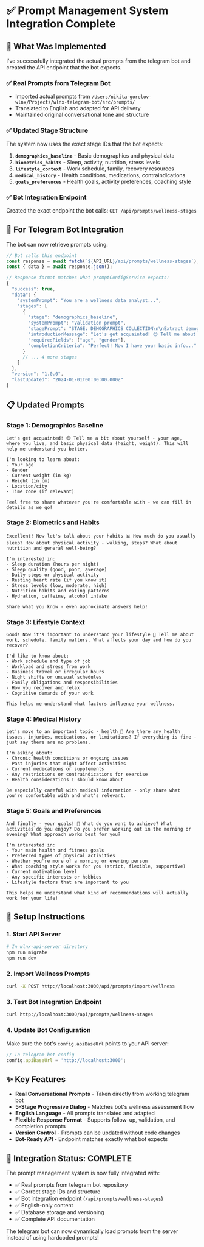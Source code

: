# ✅ Prompt Management System Integration Complete

## 🎯 What Was Implemented

I've successfully integrated the actual prompts from the telegram bot and created the API endpoint that the bot expects.

### ✅ Real Prompts from Telegram Bot
- Imported actual prompts from `/Users/nikita-gorelov-wlnx/Projects/wlnx-telegram-bot/src/prompts/`
- Translated to English and adapted for API delivery
- Maintained original conversational tone and structure

### ✅ Updated Stage Structure
The system now uses the exact stage IDs that the bot expects:

1. **`demographics_baseline`** - Basic demographics and physical data
2. **`biometrics_habits`** - Sleep, activity, nutrition, stress levels
3. **`lifestyle_context`** - Work schedule, family, recovery resources
4. **`medical_history`** - Health conditions, medications, contraindications
5. **`goals_preferences`** - Health goals, activity preferences, coaching style

### ✅ Bot Integration Endpoint
Created the exact endpoint the bot calls: `GET /api/prompts/wellness-stages`

## 🤖 For Telegram Bot Integration

The bot can now retrieve prompts using:

```typescript
// Bot calls this endpoint
const response = await fetch(`${API_URL}/api/prompts/wellness-stages`);
const { data } = await response.json();

// Response format matches what promptConfigService expects:
{
  "success": true,
  "data": {
    "systemPrompt": "You are a wellness data analyst...",
    "stages": [
      {
        "stage": "demographics_baseline",
        "systemPrompt": "Validation prompt",
        "stagePrompt": "STAGE: DEMOGRAPHICS COLLECTION\n\nExtract demographic data...",
        "introductionMessage": "Let's get acquainted! 😊 Tell me about yourself...",
        "requiredFields": ["age", "gender"],
        "completionCriteria": "Perfect! Now I have your basic info..."
      }
      // ... 4 more stages
    ]
  },
  "version": "1.0.0",
  "lastUpdated": "2024-01-01T00:00:00.000Z"
}
```

## 📋 Updated Prompts

### Stage 1: Demographics Baseline
```
Let's get acquainted! 😊 Tell me a bit about yourself - your age, where you live, and basic physical data (height, weight). This will help me understand you better.

I'm looking to learn about:
- Your age
- Gender
- Current weight (in kg) 
- Height (in cm)
- Location/city
- Time zone (if relevant)

Feel free to share whatever you're comfortable with - we can fill in details as we go!
```

### Stage 2: Biometrics and Habits
```
Excellent! Now let's talk about your habits 📊 How much do you usually sleep? How about physical activity - walking, steps? What about nutrition and general well-being?

I'm interested in:
- Sleep duration (hours per night)
- Sleep quality (good, poor, average)
- Daily steps or physical activity
- Resting heart rate (if you know it)
- Stress levels (low, moderate, high)
- Nutrition habits and eating patterns
- Hydration, caffeine, alcohol intake

Share what you know - even approximate answers help!
```

### Stage 3: Lifestyle Context
```
Good! Now it's important to understand your lifestyle 🏢 Tell me about work, schedule, family matters. What affects your day and how do you recover?

I'd like to know about:
- Work schedule and type of job
- Workload and stress from work
- Business travel or irregular hours
- Night shifts or unusual schedules
- Family obligations and responsibilities
- How you recover and relax
- Cognitive demands of your work

This helps me understand what factors influence your wellness.
```

### Stage 4: Medical History
```
Let's move to an important topic - health 🏥 Are there any health issues, injuries, medications, or limitations? If everything is fine - just say there are no problems.

I'm asking about:
- Chronic health conditions or ongoing issues
- Past injuries that might affect activities
- Current medications or supplements
- Any restrictions or contraindications for exercise
- Health considerations I should know about

Be especially careful with medical information - only share what you're comfortable with and what's relevant.
```

### Stage 5: Goals and Preferences
```
And finally - your goals! 🎯 What do you want to achieve? What activities do you enjoy? Do you prefer working out in the morning or evening? What approach works best for you?

I'm interested in:
- Your main health and fitness goals
- Preferred types of physical activities
- Whether you're more of a morning or evening person
- What coaching style works for you (strict, flexible, supportive)
- Current motivation level
- Any specific interests or hobbies
- Lifestyle factors that are important to you

This helps me understand what kind of recommendations will actually work for your life!
```

## 🚀 Setup Instructions

### 1. Start API Server
```bash
# In wlnx-api-server directory
npm run migrate
npm run dev
```

### 2. Import Wellness Prompts
```bash
curl -X POST http://localhost:3000/api/prompts/import/wellness
```

### 3. Test Bot Integration Endpoint
```bash
curl http://localhost:3000/api/prompts/wellness-stages
```

### 4. Update Bot Configuration
Make sure the bot's `config.apiBaseUrl` points to your API server:
```typescript
// In telegram bot config
config.apiBaseUrl = 'http://localhost:3000';
```

## ✨ Key Features

- **Real Conversational Prompts** - Taken directly from working telegram bot
- **5-Stage Progressive Dialog** - Matches bot's wellness assessment flow  
- **English Language** - All prompts translated and adapted
- **Flexible Response Format** - Supports follow-up, validation, and completion prompts
- **Version Control** - Prompts can be updated without code changes
- **Bot-Ready API** - Endpoint matches exactly what bot expects

## 🎉 Integration Status: COMPLETE

The prompt management system is now fully integrated with:
- ✅ Real prompts from telegram bot repository
- ✅ Correct stage IDs and structure  
- ✅ Bot integration endpoint (`/api/prompts/wellness-stages`)
- ✅ English-only content
- ✅ Database storage and versioning
- ✅ Complete API documentation

The telegram bot can now dynamically load prompts from the server instead of using hardcoded prompts!
